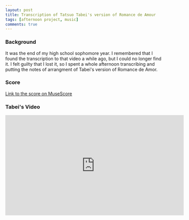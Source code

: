 ```yaml
---
layout: post
title: Transcription of Tatsuo Tabei's version of Romance de Amour
tags: [afternoon project, music]
comments: true
---
```


### Background
It was the end of my high school sophomore year. I remembered that I found the transcription to that video a while ago, but I could no longer find it. I felt guilty that I lost it, so I spent a whole afternoon transcribing and putting the notes of arrangment of Tabei's version of Romance de Amor. 

### Score
[Link to the score on MuseScore](https://musescore.com/user/29755265/scores/5575060)

### Tabei's Video
<iframe width="560" height="315" src="https://www.youtube.com/embed/Z5tEd16aBCY" frameborder="0" allow="accelerometer; autoplay; clipboard-write; encrypted-media; gyroscope; picture-in-picture" allowfullscreen></iframe>